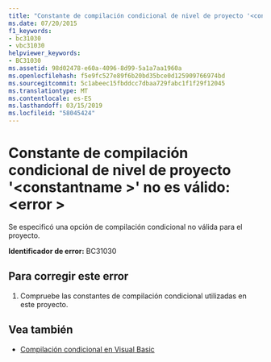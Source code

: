 ```yaml
---
title: "Constante de compilación condicional de nivel de proyecto '<constantname>' no es válido: <error>"
ms.date: 07/20/2015
f1_keywords:
- bc31030
- vbc31030
helpviewer_keywords:
- BC31030
ms.assetid: 98d02478-e60a-4096-8d99-5a1a7aa1960a
ms.openlocfilehash: f5e9fc527e89f6b20bd35bce0d125909766974bd
ms.sourcegitcommit: 5c1abeec15fbddcc7dbaa729fabc1f1f29f12045
ms.translationtype: MT
ms.contentlocale: es-ES
ms.lasthandoff: 03/15/2019
ms.locfileid: "58045424"
---
```

# <a name="project-level-conditional-compilation-constant-constantname-is-not-valid-error"></a>Constante de compilación condicional de nivel de proyecto '\<constantname >' no es válido: \<error >
Se especificó una opción de compilación condicional no válida para el proyecto.  
  
 **Identificador de error:** BC31030  
  
## <a name="to-correct-this-error"></a>Para corregir este error  
  
1.  Compruebe las constantes de compilación condicional utilizadas en este proyecto.  
  
## <a name="see-also"></a>Vea también

- [Compilación condicional en Visual Basic](~/docs/visual-basic/programming-guide/program-structure/conditional-compilation.md)
